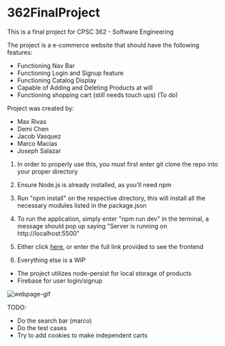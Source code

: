 # 362FinalProject
This is a final project for CPSC 362 - Software Engineering

The project is a e-commerce website that should have the following features:
- Functioning Nav Bar
- Functioning Login and Signup feature
- Functioning Catalog Display
- Capable of Adding and Deleting Products at will
- Functioning shopping cart (still needs touch ups)
(To do)

Project was created by:
- Max Rivas
- Demi Chen
- Jacob Vasquez
- Marco Macias
- Joseph Salazar

1. In order to properly use this, you must first enter git clone the repo into your proper directory

2. Ensure Node.js is already installed, as you'll need npm

3. Run "npm install" on the respective directory, this will install all the necessary modules listed in the package.json

4. To run the application, simply enter "npm run dev" in the terminal, a message should pop up saying "Server is running on http://localhost:5500"

5. Either click [here](http://localhost:5500), or enter the full link provided to see the frontend

6. Everything else is a WIP

- The project utilizes node-persist for local storage of products
- Firebase for user login/signup

![webpage-gif](https://github.com/Mrivas0331/362FinalProject/blob/main/current-implementation.gif)

TODO:

- Do the search bar (marco)
- Do the test cases
- Try to add cookies to make independent carts
